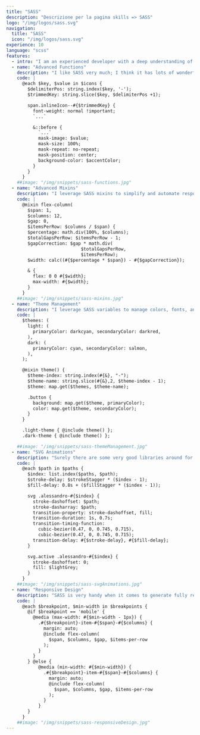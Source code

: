 ```yaml
---
title: "SASS"
description: "Descrizione per la pagina skills => SASS"
logo: "/img/logos/sass.svg"
navigation:
  title: "SASS"
  icon: "/img/logos/sass.svg"
experience: 10
language: "scss"
features:
  - intro: "I am an experienced developer with a deep understanding of SASS (Syntactically Awesome Style Sheets). My expertise spans a range of advanced techniques that enhance the efficiency and maintainability of stylesheets. Below, I highlight five key areas where my proficiency in SASS has made a significant impact on my development work."
  - name: "Advanced Functions"
    description: "I like SASS very much; I think it has lots of wonderful possibilities, if you scratch the surface a bit. Mastering funtions not only allows you to keep your code DRY and well-organized but it gives big room for creativity and, why not... fun"
    code: |
      @each $key, $value in $icons {
        $delimiterPos: string.index($key, '-');
        $trimmedKey: string.slice($key, $delimiterPos +1);

        span.inlineIcon--#{$trimmedKey} {
          font-weight: normal !important;
          `...`

          &::before {
            `...`
            mask-image: $value;
            mask-size: 100%;
            mask-repeat: no-repeat;
            mask-position: center;
            background-color: $accentColor;
          }
        }
      }
    ##image: "/img/snippets/sass-functions.jpg"
  - name: "Advanced Mixins"
    description: "I leverage SASS mixins to simplify and automate responsive design. In the code example my mixin for generating responsive column offsets, allows for automatic creation of classes for various breakpoints. This approach significantly reduces repetitive code and makes the layout system adaptable to different devices."
    code: |
      @mixin flex-column(
        $span: 1, 
        $columns: 12, 
        $gap: 0, 
        $itemsPerRow: $columns / $span) {
        $percentage: math.div(100%, $columns);
        $totalGapsPerRow: $itemsPerRow - 1;
        $gapCorrection: $gap * math.div(
                            $totalGapsPerRow, 
                            $itemsPerRow);
        $width: calc((#{$percentage * $span}) - #{$gapCorrection});

        & {
          flex: 0 0 #{$width};
          max-width: #{$width};
        }
      }
    ##image: "/img/snippets/sass-mixins.jpg"
  - name: "Theme Management"
    description: "I leverage SASS variables to manage colors, fonts, and spacing, making it easy to adjust themes and maintain consistency across a project. My experience includes setting up dark and light themes for applications using variables, allowing for quick adjustments with minimal effort."
    code: |
      $themes: (
        light: (
          primaryColor: darkcyan, secondaryColor: darkred,
        ),
        dark: (
          primaryColor: cyan, secondaryColor: salmon,
        ),
      );

      @mixin theme() {
        $theme-index: string.index(#{&}, "-");
        $theme-name: string.slice(#{&},2, $theme-index - 1);
        $theme: map.get($themes, $theme-name);

        .button {
          background: map.get($theme, primaryColor);
          color: map.get($theme, secondaryColor);
        }
      }

      .light-theme { @include theme() };
      .dark-theme { @include theme() };

    ##image: "/img/snippets/sass-themeManagement.jpg"
  - name: "SVG Animations"
    description: "Surely there are some very good libraries around for animating SVGs but if you want to hand-craft them for a better control and less headaches with your existing codebase, SASS is surely a must for handling interval-staggering and color morph without bloating and cluttering your code"
    code: |
      @each $path in $paths {
        $index: list.index($paths, $path);
        $stroke-delay: $strokeStagger * ($index - 1);
        $fill-delay: 0.8s + ($fillStagger * ($index - 1));

        svg .alessandro-#{$index} {
          stroke-dashoffset: $path;
          stroke-dasharray: $path;
          transition-property: stroke-dashoffset, fill;
          transition-duration: 1s, 0.7s;
          transition-timing-function: 
            cubic-bezier(0.47, 0, 0.745, 0.715), 
            cubic-bezier(0.47, 0, 0.745, 0.715);
          transition-delay: #{$stroke-delay}, #{$fill-delay};
        }

        svg.active .alessandro-#{$index} {
          stroke-dashoffset: 0;
          fill: $lightGrey;
        }
      }
    ##image: "/img/snippets/sass-svgAnimations.jpg"
  - name: "Responsive Design"
    description: "SASS is very handy when it comes to generate fully responsive classes. It seamlessly adapts layout rules at predefined breakpoints, ensuring a consistent, maintainable, and scalable design framework"
    code: |
      @each $breakpoint, $min-width in $breakpoints {
        @if $breakpoint == 'mobile' {
          @media (max-width: #{$min-width - 1px}) {
            .#{$breakpoint}-item-#{$span}-#{$columns} {
              margin: auto;
              @include flex-column(
                $span, $columns, $gap, $items-per-row
              );
            }
          }
        } @else {
            @media (min-width: #{$min-width}) {
              .#{$breakpoint}-item-#{$span}-#{$columns} {
                margin: auto;
                @include flex-column(
                  $span, $columns, $gap, $items-per-row
                );
              }
            }
        }
      }
    ##image: "/img/snippets/sass-responsiveDesign.jpg"
---
```

